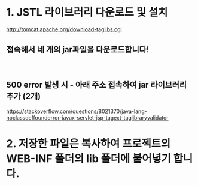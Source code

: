 <h1>1. JSTL 라이브러리 다운로드 및 설치</h1>
<a href="http://tomcat.apache.org/download-taglibs.cgi" target="_blank">http://tomcat.apache.org/download-taglibs.cgi</a>
<h2>접속해서 네 개의 jar파일을 다운로드합니다!</h2>
<br>
<h2>500 error 발생 시 - 아래 주소 접속하여 jar 라이브러리 추가 (2개)</h2>
<a href="https://stackoverflow.com/questions/8021370/java-lang-noclassdeffounderror-javax-servlet-jsp-tagext-taglibraryvalidator" target="_blank">https://stackoverflow.com/questions/8021370/java-lang-noclassdeffounderror-javax-servlet-jsp-tagext-taglibraryvalidator</a>

<br>
<h1>2. 저장한 파일은 복사하여 프로젝트의 WEB-INF 폴더의 lib 폴더에 붙어녛기 합니다.</h1>
